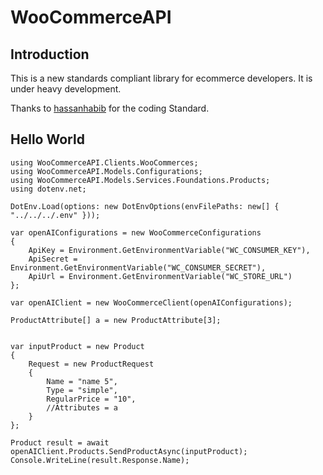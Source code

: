 # WooCommerceAPI

## Introduction

This is a new standards compliant library for ecommerce developers. It is under heavy development.

Thanks to [hassanhabib](https://github.com/hassanhabib) for the coding Standard.


## Hello World

```
using WooCommerceAPI.Clients.WooCommerces;
using WooCommerceAPI.Models.Configurations;
using WooCommerceAPI.Models.Services.Foundations.Products;
using dotenv.net;

DotEnv.Load(options: new DotEnvOptions(envFilePaths: new[] { "../../../.env" }));

var openAIConfigurations = new WooCommerceConfigurations
{
    ApiKey = Environment.GetEnvironmentVariable("WC_CONSUMER_KEY"),
    ApiSecret = Environment.GetEnvironmentVariable("WC_CONSUMER_SECRET"),
    ApiUrl = Environment.GetEnvironmentVariable("WC_STORE_URL")
};

var openAIClient = new WooCommerceClient(openAIConfigurations);

ProductAttribute[] a = new ProductAttribute[3];


var inputProduct = new Product
{
    Request = new ProductRequest
    {
        Name = "name 5",
        Type = "simple",
        RegularPrice = "10",
        //Attributes = a
    }
};

Product result = await openAIClient.Products.SendProductAsync(inputProduct);
Console.WriteLine(result.Response.Name);
```
